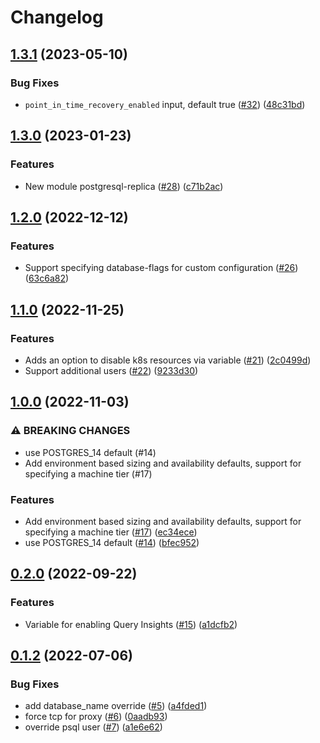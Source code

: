 # Changelog

## [1.3.1](https://github.com/entur/terraform-google-sql-db/compare/v1.3.0...v1.3.1) (2023-05-10)


### Bug Fixes

* `point_in_time_recovery_enabled` input, default true ([#32](https://github.com/entur/terraform-google-sql-db/issues/32)) ([48c31bd](https://github.com/entur/terraform-google-sql-db/commit/48c31bd451ed74d845df55f5b5906a009dca47dc))

## [1.3.0](https://github.com/entur/terraform-google-sql-db/compare/v1.2.0...v1.3.0) (2023-01-23)


### Features

* New module postgresql-replica ([#28](https://github.com/entur/terraform-google-sql-db/issues/28)) ([c71b2ac](https://github.com/entur/terraform-google-sql-db/commit/c71b2ac1df87e6f982759129ae54f33442ecb01e))

## [1.2.0](https://github.com/entur/terraform-google-sql-db/compare/v1.1.0...v1.2.0) (2022-12-12)


### Features

* Support specifying database-flags for custom configuration ([#26](https://github.com/entur/terraform-google-sql-db/issues/26)) ([63c6a82](https://github.com/entur/terraform-google-sql-db/commit/63c6a822b9991617231163e95022973ba343683a))

## [1.1.0](https://github.com/entur/terraform-google-sql-db/compare/v1.0.0...v1.1.0) (2022-11-25)


### Features

* Adds an option to disable k8s resources via variable ([#21](https://github.com/entur/terraform-google-sql-db/issues/21)) ([2c0499d](https://github.com/entur/terraform-google-sql-db/commit/2c0499dbb1d4e100ed6b298d8d1b26a0ab98adc7))
* Support additional users ([#22](https://github.com/entur/terraform-google-sql-db/issues/22)) ([9233d30](https://github.com/entur/terraform-google-sql-db/commit/9233d30e107b0e15fef6da43da6b0cdf7898bd4b))

## [1.0.0](https://github.com/entur/terraform-google-sql-db/compare/v0.2.0...v1.0.0) (2022-11-03)


### ⚠ BREAKING CHANGES

* use POSTGRES_14 default (#14)
* Add environment based sizing and availability defaults, support for specifying a machine tier (#17)

### Features

* Add environment based sizing and availability defaults, support for specifying a machine tier ([#17](https://github.com/entur/terraform-google-sql-db/issues/17)) ([ec34ece](https://github.com/entur/terraform-google-sql-db/commit/ec34ece689229746df0b372765f69afe2afefd2c))
* use POSTGRES_14 default ([#14](https://github.com/entur/terraform-google-sql-db/issues/14)) ([bfec952](https://github.com/entur/terraform-google-sql-db/commit/bfec952b9d9fb70dc838f7eb3d7b0bba3b7b233a))

## [0.2.0](https://github.com/entur/terraform-google-sql-db/compare/v0.1.2...v0.2.0) (2022-09-22)


### Features

* Variable for enabling Query Insights ([#15](https://github.com/entur/terraform-google-sql-db/issues/15)) ([a1dcfb2](https://github.com/entur/terraform-google-sql-db/commit/a1dcfb23d540a76fd1eaf66b322e816745b700c5))

## [0.1.2](https://github.com/entur/terraform-google-sql-db/compare/v0.1.1...v0.1.2) (2022-07-06)


### Bug Fixes

* add database_name override ([#5](https://github.com/entur/terraform-google-sql-db/issues/5)) ([a4fded1](https://github.com/entur/terraform-google-sql-db/commit/a4fded1096bb658633a05db57f8adcf248b776a5))
* force tcp for proxy ([#6](https://github.com/entur/terraform-google-sql-db/issues/6)) ([0aadb93](https://github.com/entur/terraform-google-sql-db/commit/0aadb931e78c203823a99e501d101dbee05cb798))
* override psql user ([#7](https://github.com/entur/terraform-google-sql-db/issues/7)) ([a1e6e62](https://github.com/entur/terraform-google-sql-db/commit/a1e6e622bdf5b85eda6fcc9280833ef7fd748fe4))
